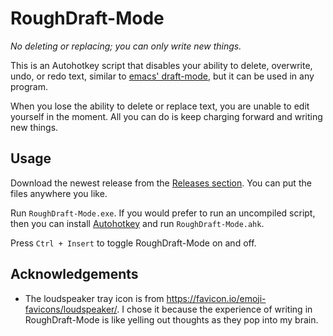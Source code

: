 # RoughDraft-Mode

_No deleting or replacing; you can only write new things._

This is an Autohotkey script that disables your ability to delete, overwrite, undo, or
redo text, similar to [emacs' draft-mode](https://github.com/emacsmirror/draft-mode),
but it can be used in any program.

When you lose the ability to delete or replace text, you are unable to edit
yourself in the moment. All you can do is keep charging forward and writing new
things.



## Usage

Download the newest release from the [Releases section](https://github.com/DesiQuintans/roughdraft/releases). You can put the files anywhere you like.

Run `RoughDraft-Mode.exe`. If you would prefer to run an uncompiled script, then you can install [Autohotkey](https://www.autohotkey.com) and run `RoughDraft-Mode.ahk`.

Press `Ctrl + Insert` to toggle RoughDraft-Mode on and off.



## Acknowledgements

- The loudspeaker tray icon is from
  https://favicon.io/emoji-favicons/loudspeaker/. I chose it because the
  experience of writing in RoughDraft-Mode is like yelling out thoughts as they
  pop into my brain.
